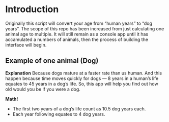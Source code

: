 # Introduction
Originally this script will convert your age from “human years” to “dog years”. The scope of this repo has been increased from just calculating one animal age to multiple. It will still remain as a console app until it has accamulated a numbers of animals, then the process of building the interface will begin.

## Example of one animal (Dog)
**Explanation**
Because dogs mature at a faster rate than us human. And this happen because time moves quickly for dogs — 8 years in a human’s life equates to 45 years in a dog’s life. So, this app will help you find out how old would you be if you were a dog.

**Math!**
* The first two years of a dog’s life count as 10.5 dog years each.
* Each year following equates to 4 dog years.
